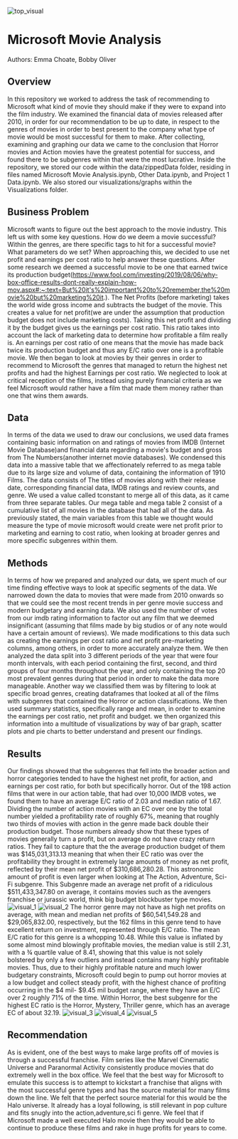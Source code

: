 ![top_visual](./images/movie_graphic.png)


# Microsoft Movie Analysis 

Authors: Emma Choate, Bobby Oliver

## Overview
In this repository we worked to address the task of recommending to Microsoft what kind of movie they should make if they were to expand into the film industry. We examined the financial data of movies released after 2010, in order for our recommendation to be up to date, in respect to the genres of movies in order to best present to the company what type of movie would be most successful for them to make. After collecting, examining and graphing our data we came to the conclusion that Horror movies and Action movies have the greatest potential for success, and found there to be subgenres within that were the most lucrative. Inside the repository, we stored our code within the data/zippedData folder, residing in files named Microsoft Movie Analysis.ipynb, Other Data.ipynb, and Project 1 Data.ipynb. We also stored our visualizations/graphs within the Visualizations folder. 

## Business Problem
Microsoft wants to figure out the best approach to the movie industry. This left us with some key questions. How do we deem a movie successful? Within the genres, are there specific tags to hit for a successful movie? What parameters do we set? When approaching this, we decided to use net profit and earnings per cost ratio to help answer these questions. After some research we deemed a successful movie to be one that earned twice its production budget(https://www.fool.com/investing/2019/08/06/why-box-office-results-dont-really-explain-how-mov.aspx#:~:text=But%20it's%20important%20to%20remember,the%20movie%20but%20marketing%20it.). The Net Profits (before marketing) takes the world wide gross income and subtracts the budget of the movie. This creates a value for net profit(we are under the assumption that production budget does not include marketing costs). Taking this net profit and dividing it by the budget gives us the earnings per cost ratio. This ratio takes into account the lack of marketing data to determine how profitable a film really is. An earnings per cost ratio of one means that the movie has made back twice its production budget and thus any E/C ratio over one is a profitable movie. We then began to look at movies by their genres in order to recommend to Microsoft the genres that managed to return the highest net profits and had the highest Earnings per cost ratio. We neglected to look at critical reception of the films, instead using purely financial criteria as we feel Microsoft would rather have a film that made them money rather than one that wins them awards.

## Data
In terms of the data we used to draw our conclusions, we used data frames containing basic information on and ratings of movies from IMDB (Internet Movie Database)and financial data regarding a movie's budget and gross from The Numbers(another internet movie databases). We condensed this data into a massive table that we affectionately referred to as mega table due to its large size and volume of data, containing the information of 1910 Films. The data consists of The titles of movies along with their release date, corresponding financial data, IMDB ratings and review counts, and genre. We used a value called tconstant to merge all of this data, as it came from three separate tables. Our mega table and mega table 2 consist of a cumulative list of all movies in the database that had all of the data. As previously stated, the main variables from this table we thought would measure the type of movie microsoft would create were net profit prior to marketing and earning to cost ratio, when looking at broader genres and more specific subgenres within them.

## Methods
In terms of how we prepared and analyzed our data, we spent much of our time finding effective ways to look at specific segments of the data. We narrowed down the data to movies that were made from 2010 onwards so that we could see the most recent trends in per genre movie success and modern budgetary and earning data. We also used the number of votes from our imdb rating information to factor out any film that we deemed insignificant (assuming that films made by big studios or of any note would have a certain amount of reviews). We made modifications to this data such as creating the earnings per cost ratio and net profit pre-marketing columns, among others, in order to more accurately analyze them. 
We then analyzed the data split into 3 different periods of the year that were four month intervals, with each period containing the first, second, and third groups of four months throughout the year, and only containing the top 20 most prevalent genres during that period in order to make the data more manageable. Another way we classified them was by filtering to look at specific broad genres, creating dataframes that looked at all of the films with subgenres that contained the Horror or action classifications. We then used summary statistics, specifically range and mean, in order to examine the earnings per cost ratio, net profit and budget. we then organized this information into a multitude of visualizations by way of bar graph, scatter plots and pie charts to better understand and present our findings.

## Results
Our findings showed that the subgenres that fell into the broader action and horror categories tended to have the highest net profit, for action, and earnings per cost ratio, for both but specifically horror. Out of the 198 action films that were in our action table, that had over 10,000 IMDB votes,  we found them to have an average E/C ratio of 2.03 and median ratio of 1.67. Dividing the number of action movies with an EC over one by the total number yielded a profitability rate of roughly 67%, meaning that roughly two thirds of movies with action in the genre made back double their production budget.  Those numbers already show that these types of movies generally turn a profit, but on average do not have crazy return ratios. They fail to capture that the the average production budget of them was $145,031,313.13 meaning that when their EC ratio was over the profitability they brought in extremely large amounts of money as net profit, reflected by their mean net profit of $310,686,280.28. This astronomic amount of profit is even larger when looking at The Action, Adventure, Sci-Fi subgenre. This Subgenre  made an average net profit of a ridiculous $511,433,347.80 on average, it contains movies such as the avengers franchise or jurassic world, think big budget blockbuster type movies.
![visual_1](./images/Net_Action.png)
![visual_2](./images/EC_Action.png)
The horror genre may not have as high net profits on average, with  mean and median net profits of $60,541,549.28 and $29,065,832.00, respectively, but the 162 films in this genre tend to have excellent return on investment, represented through E/C ratio. The mean E/C ratio for this genre is a whopping 10.48. While this value is inflated by some almost mind blowingly profitable movies, the median value is still 2.31, with a ¾ quartile value of 8.41, showing that this value is not solely bolstered by only a few outliers and instead contains many highly profitable movies. Thus, due to their highly profitable nature and much lower budgetary constraints, Microsoft could begin to pump out horror movies at a low budget and collect steady profit, with the highest chance of profiting occurring in the $4 mil- $9.45 mil budget range, where they have an E/C over 2 roughly 71% of the time.  Within Horror, the best subgenre for the highest EC ratio is the Horror, Mystery, Thriller genre, which has an average EC of about 32.19.
![visual_3](./images/Net_Horror.png)
![visual_4](./images/EC_Horror.png)
![visual_5](./images/Horror_Pie.png)

## Recommendation
As is evident, one of the best ways to make large profits off of movies is through a successful franchise. Film series like the Marvel Cinematic Universe and Paranormal Activity consistently produce movies that do extremely well in the box office. We feel that the best way for Microsoft to emulate this success is to attempt to kickstart a franchise that aligns with the most successful genre types and has the source material for many films down the line. We felt that the perfect source material for this would be the Halo universe. It already has a loyal following, is still relevant in pop culture and fits snugly into the action,adventure,sci fi genre. We feel that if Microsoft made a well executed Halo movie then they would be able to continue to produce these films and rake in huge profits for years to come.

